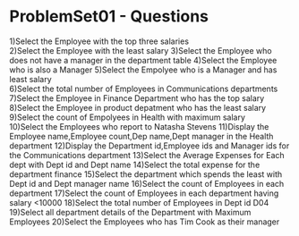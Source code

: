 # ProblemSet01 - Questions

1)Select the Employee with the top three salaries		
2)Select the Employee with the least salary	
3)Select the Employee who does not have a manager in the department table
4)Select the Employee who is also a Manager
5)Select the Empolyee who is a Manager and has least salary		
6)Select the total number of Employees in Communications departments
7)Select the Employee in Finance Department who has the top salary
8)Select the Employee in product depatment who has the least salary	
9)Select the count of Empolyees in Health with maximum salary		
10)Select the Employees who report to Natasha Stevens
11)Display the Employee name,Employee count,Dep name,Dept manager in the Health department
12)Display the Department id,Employee ids and Manager ids for the Communications department
13)Select the Average Expenses for Each dept with Dept id and Dept name
14)Select the total expense for the department finance
15)Select the department which spends the least with Dept id and Dept manager name
16)Select the count of Employees in each department
17)Select the count of Employees in each department having salary <10000
18)Select the total number of Employees in Dept id D04		
19)Select all department details of the Department with Maximum Employees
20)Select the Employees who has Tim Cook as their manager

